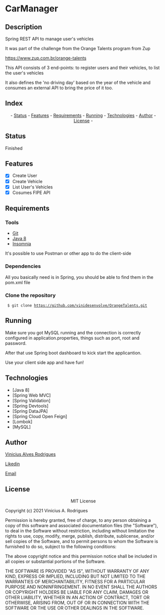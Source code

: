 # CarManager

## Description

Spring REST API to manage user's vehicles

It was part of the challenge from the Orange Talents program from Zup

https://www.zup.com.br/orange-talents

This API consists of 3 end-points: to register users and their vehicles, to list the user's vehicles

It also defines the 'no driving day' based on the year of the vehicle 
and consumes an external API to bring the price of it too.

## Index
<p align="center"> - 
 <a href="#status">Status</a> - 
 <a href="#features">Features</a> - 
 <a href="#requirements">Requirements</a> - 
 <a href="#running">Running</a> - 
 <a href="#technologies">Technologies</a> - 
 <a href="#author">Author</a> - 
 <a href="#license">License</a> - 
</p>

## Status 

Finished

## Features

- [x] Create User
- [x] Create Vehicle
- [x] List User's Vehicles
- [x] Cosumes FIPE API

## Requirements

### Tools

- [Git](https://git-scm.com)
- [Java 8](https://www.java.com/en/)
- [Insomnia](https://insomnia.rest/)

It's possible to use Postman or other app to do the client-side 

### Dependencies

All you basically need is in Spring,
you should be able to find them in the pom.xml file

### Clone the repository

<code> $ git clone <https://github.com/vinidesenvolve/OrangeTalents.git> </code>

## Running

Make sure you got MySQL running and the connection is correctly configured
in application.properties, things such as port, root and password.

After that use Spring boot dashboard to kick start the applicantion.

Use your client side app and have fun!

## Technologies

- [Java 8]
- [Spring Web MVC]
- [Spring Validation]
- [Spring Devtools]
- [Spring DataJPA]
- [Spring Cloud Open Feign]
- [Lombok]
- [MySQL]

## Author

<p> <a href="https://github.com/vinidesenvolve">Vinicius Alves Rodrigues</a> </p>
<p> <a href="https://www.linkedin.com/in/vinidesenvolve/">Likedin</a> </p>
<p> <a href="vinidesenvolve@gmail.com">Email</a> </p>

## License

<p align="center">
MIT License

Copyright (c) 2021 Vinicius A. Rodrigues

Permission is hereby granted, free of charge, to any person obtaining a copy
of this software and associated documentation files (the "Software"), to deal
in the Software without restriction, including without limitation the rights
to use, copy, modify, merge, publish, distribute, sublicense, and/or sell
copies of the Software, and to permit persons to whom the Software is
furnished to do so, subject to the following conditions:

The above copyright notice and this permission notice shall be included in all
copies or substantial portions of the Software.

THE SOFTWARE IS PROVIDED "AS IS", WITHOUT WARRANTY OF ANY KIND, EXPRESS OR
IMPLIED, INCLUDING BUT NOT LIMITED TO THE WARRANTIES OF MERCHANTABILITY,
FITNESS FOR A PARTICULAR PURPOSE AND NONINFRINGEMENT. IN NO EVENT SHALL THE
AUTHORS OR COPYRIGHT HOLDERS BE LIABLE FOR ANY CLAIM, DAMAGES OR OTHER
LIABILITY, WHETHER IN AN ACTION OF CONTRACT, TORT OR OTHERWISE, ARISING FROM,
OUT OF OR IN CONNECTION WITH THE SOFTWARE OR THE USE OR OTHER DEALINGS IN THE
SOFTWARE.
</p>
